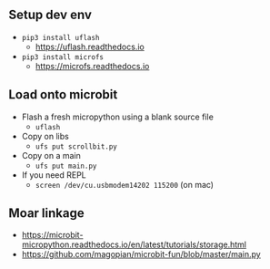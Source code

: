 ## Setup dev env
* `pip3 install uflash` 
  * https://uflash.readthedocs.io
* `pip3 install microfs`
  * https://microfs.readthedocs.io

## Load onto microbit
* Flash a fresh micropython using a blank source file 
  * `uflash`
* Copy on libs 
  * `ufs put scrollbit.py`
* Copy on a main 
  * `ufs put main.py`
* If you need REPL
  * `screen /dev/cu.usbmodem14202 115200` (on mac)

## Moar linkage

* https://microbit-micropython.readthedocs.io/en/latest/tutorials/storage.html
* https://github.com/magopian/microbit-fun/blob/master/main.py
